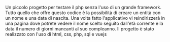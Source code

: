 Un piccolo progetto per testare il php senza l'uso di un grande framework. 
Tutto quello che offre questo codice è la possibilità di creare un entità con un nome e una data di nascita. Una volta fatto l'applicativo vi reindirizzerà in una pagina dove potrete vedere il nome scelto seguito dall'età corrente e la data il numero di giorni mancanti al suo compleanno.
Il progetto è stato realizzato con l'uso di html, css, php, sql e vuejs
